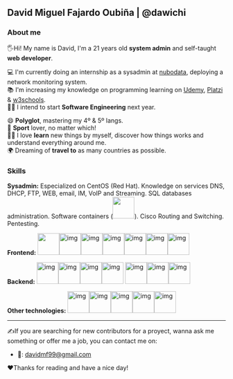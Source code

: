 ## David Miguel Fajardo Oubiña | @dawichi

### About me
🖐Hi! My name is David, I'm a 21 years old **system admin** and self-taught **web developer**.

💻 I'm currently doing an internship as a sysadmin at [nubodata][1], deploying a network monitoring system.  
📚 I'm increasing my knowledge on programming learning on [Udemy][2], [Platzi][3] & [w3schools][4].  
👨‍💻 I intend to start **Software Engineering** next year.

😄 **Polyglot**, mastering my 4º & 5º langs.  
🏀 **Sport** lover, no matter which!  
👨‍🔬 I love **learn** new things by myself, discover how things works and understand everything around me.  
🌍 Dreaming of **travel to** as many countries as possible.  

### Skills

**Sysadmin:**
Especialized on CentOS (Red Hat). Knowledge on services DNS, DHCP, FTP, WEB, email, IM, VoIP and Streaming. SQL databases administration. Software containers (<img height="50" src="https://devicon.dev/devicon.git/icons/docker/docker-original.svg"/>). Cisco Routing and Switching. Pentesting.

**Frontend:**
<img height="50" src="https://devicon.dev/devicon.git/icons/javascript/javascript-original.svg"/><img src="https://devicon.dev/devicon.git/icons/jquery/jquery-original.svg" alt="img" style="width:50px" /><img src="https://devicon.dev/devicon.git/icons/react/react-original.svg" alt="img" style="width: 50px" /><img src="https://devicon.dev/devicon.git/icons/typescript/typescript-original.svg" alt="img" style="width:50px" /><img src="https://devicon.dev/devicon.git/icons/angularjs/angularjs-original.svg" alt="img" style="width:50px" /><img src="https://devicon.dev/devicon.git/icons/css3/css3-original.svg" alt="img" style="width: 50px" /><img src="https://devicon.dev/devicon.git/icons/sass/sass-original.svg" alt="img" style="width:50px" />

**Backend:**
 <img src="https://devicon.dev/devicon.git/icons/mysql/mysql-original.svg" alt="img" style="width: 50px" /><img src="https://devicon.dev/devicon.git/icons/mongodb/mongodb-original.svg" alt="img" style="width: 50px" /><img src="https://devicon.dev/devicon.git/icons/nodejs/nodejs-original.svg" alt="img" style="width:50px" /><img src="https://devicon.dev/devicon.git/icons/express/express-original.svg" alt="img" style="width: 50px" /> <img src="https://devicon.dev/devicon.git/icons/php/php-plain.svg" alt="img" style="width: 50px" /><img src="https://devicon.dev/devicon.git/icons/laravel/laravel-plain.svg" alt="img" style="width: 50px" /><img src="https://devicon.dev/devicon.git/icons/symfony/symfony-original.svg" alt="img" style="width: 50px" />

**Other technologies:**
<img src="https://devicon.dev/devicon.git/icons/wordpress/wordpress-plain.svg" alt="img" style="width: 50px" /><img src="https://devicon.dev/devicon.git/icons/slack/slack-original.svg" alt="img" style="width:50px" /><img src="https://devicon.dev/devicon.git/icons/trello/trello-plain.svg" alt="img" style="width: 50px" /><img src="https://devicon.dev/devicon.git/icons/git/git-original.svg" alt="img" style="width: 50px" /><img src="https://devicon.dev/devicon.git/icons/github/github-original.svg" alt="img" style="width:50px" />

---

✍If you are searching for new contributors for a proyect, wanna ask me something or offer me a job, you can contact me on:

- 📧: [davidmf99@gmail.com](mailto:davidmf99@gmail.com)

♥Thanks for reading and have a nice day!


<!-- Links -->
[1]: https://nubodata.com/ "nubodata.com"
[2]: https://www.udemy.com/ "udemy.com"
[3]: https://platzi.com/ "platzi.com"
[4]: https://www.w3schools.com/ "w3schools.com"









<!--
### Skills
**System admin:**   
Especialized on CentOS/RedHat. Knowledge on services DNS, DHCP, FTP, WEB, email, instant messaging, VoIP and Streaming. DB admin (MySQL/MariaDB), software containers (Docker), git, Cisco Routing and Switching networks. Pentesting. Wordpress and Joomla CMS.  
**Frontend:**  
JS, TS. JQuery, Angular8, React. NestJS, NodeJS, ExpressJS. Advanced CSS, responsive desing, SASS.   
**Backend:**  
MySQL/MariaDB, MongoDB. Advanced PHP with Laravel and Symphony. MVC.
-->

<!--
**Dawichi/Dawichi** is a ✨ _special_ ✨ repository because its `README.md` (this file) appears on your GitHub profile.
Here are some ideas to get you started:
- 🔭 I’m currently working on ...
- 🌱 I’m currently learning ...
- 👯 I’m looking to collaborate on ...
- 🤔 I’m looking for help with ...
- 💬 Ask me about ...
- 📫 How to reach me: ...
- 😄 Pronouns: ...
- ⚡ Fun fact: ...
-->
